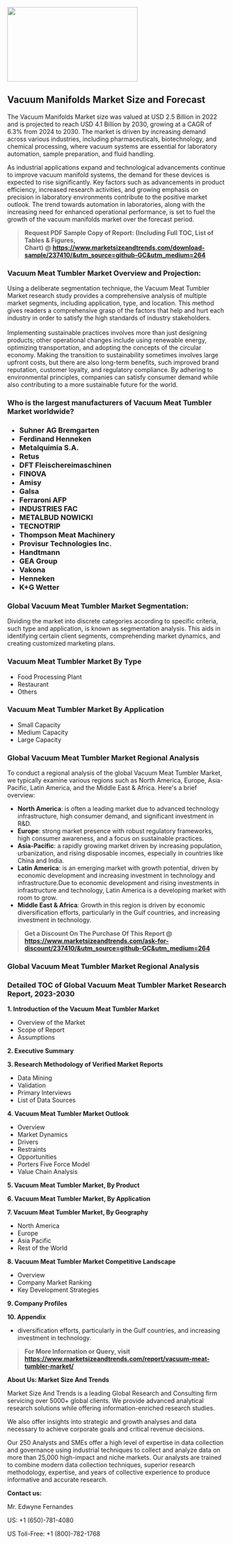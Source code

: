 <p><img class="alignnone size-medium wp-image-20088" src="https://ffe5etoiles.com/wp-content/uploads/2024/12/MST1-300x171.png" alt="" width="300" height="171" /></p><h2>Vacuum Manifolds Market Size and Forecast</h2><p>The Vacuum Manifolds Market size was valued at USD 2.5 Billion in 2022 and is projected to reach USD 4.1 Billion by 2030, growing at a CAGR of 6.3% from 2024 to 2030. The market is driven by increasing demand across various industries, including pharmaceuticals, biotechnology, and chemical processing, where vacuum systems are essential for laboratory automation, sample preparation, and fluid handling.</p><p>As industrial applications expand and technological advancements continue to improve vacuum manifold systems, the demand for these devices is expected to rise significantly. Key factors such as advancements in product efficiency, increased research activities, and growing emphasis on precision in laboratory environments contribute to the positive market outlook. The trend towards automation in laboratories, along with the increasing need for enhanced operational performance, is set to fuel the growth of the vacuum manifolds market over the forecast period.</p></p><blockquote id="" class=""><strong>Request PDF Sample Copy of Report: (Including Full TOC, List of Tables &amp; Figures, Chart)&nbsp;@&nbsp;<strong><a href="https://www.marketsizeandtrends.com/download-sample/237410/&utm_source=github-GC&utm_medium=264" target="_blank">https://www.marketsizeandtrends.com/download-sample/237410/&utm_source=github-GC&utm_medium=264</a></strong></strong></blockquote><h3 id="" class="">Vacuum Meat Tumbler Market&nbsp;Overview and Projection:</h3><p id="" class="">Using a deliberate segmentation technique, the Vacuum Meat Tumbler Market research study provides a comprehensive analysis of multiple market segments, including application, type, and location. This method gives readers a comprehensive grasp of the factors that help and hurt each industry in order to satisfy the high standards of industry stakeholders. <br /> <br />Implementing sustainable practices involves more than just designing products; other operational changes include using renewable energy, optimizing transportation, and adopting the concepts of the circular economy. Making the transition to sustainability sometimes involves large upfront costs, but there are also long-term benefits, such improved brand reputation, customer loyalty, and regulatory compliance. By adhering to environmental principles, companies can satisfy consumer demand while also contributing to a more sustainable future for the world.</p><h3 id="" class="">Who is the largest manufacturers of&nbsp;Vacuum Meat Tumbler Market worldwide?</h3><h3 class=""><p><ul><li>Suhner AG Bremgarten </li><li> Ferdinand Henneken </li><li> Metalquimia S.A. </li><li> Retus </li><li> DFT Fleischereimaschinen </li><li> FINOVA </li><li> Amisy </li><li> Galsa </li><li> Ferraroni AFP </li><li> INDUSTRIES FAC </li><li> METALBUD NOWICKI </li><li> TECNOTRIP </li><li> Thompson Meat Machinery </li><li> Provisur Technologies Inc. </li><li> Handtmann </li><li> GEA Group </li><li> Vakona </li><li> Henneken </li><li> K+G Wetter</li></ul></p></h3><h3 id="" class="">Global&nbsp;Vacuum Meat Tumbler Market Segmentation:</h3><p id="" class="">Dividing the market into discrete categories according to specific criteria, such type and application, is known as segmentation analysis. This aids in identifying certain client segments, comprehending market dynamics, and creating customized marketing plans.</p><h3 id="" class="">Vacuum Meat Tumbler Market&nbsp;By Type</h3><p><p><ul><li>Food Processing Plant</li><li> Restaurant</li><li> Others</p></li></ul></p></p><h3 id="" class="">Vacuum Meat Tumbler Market&nbsp;By Application</h3><p class=""><p><ul><li>Small Capacity</li><li> Medium Capacity</li><li> Large Capacity</li></ul></p></p><h3 id="" class="">Global Vacuum Meat Tumbler Market Regional Analysis</h3><p id="" class="">To conduct a regional analysis of the global Vacuum Meat Tumbler Market, we typically examine various regions such as North America, Europe, Asia-Pacific, Latin America, and the Middle East &amp; Africa. Here's a brief overview:</p><ul><li><strong>North America</strong>: is often a leading market due to advanced technology infrastructure, high consumer demand, and significant investment in R&amp;D.</li><li><strong>Europe</strong>: strong market presence with robust regulatory frameworks, high consumer awareness, and a focus on sustainable practices.</li><li><strong>Asia-Pacific</strong>: a rapidly growing market driven by increasing population, urbanization, and rising disposable incomes, especially in countries like China and India.</li><li><strong>Latin America</strong>: is an emerging market with growth potential, driven by economic development and increasing investment in technology and infrastructure.Due to economic development and rising investments in infrastructure and technology, Latin America is a developing market with room to grow.</li><li><strong>Middle East &amp; Africa</strong>: Growth in this region is driven by economic diversification efforts, particularly in the Gulf countries, and increasing investment in technology.</li></ul><blockquote id="" class=""><strong>Get a Discount On The Purchase Of This Report @ <strong><a href="https://www.marketsizeandtrends.com/ask-for-discount/237410/&utm_source=github-GC&utm_medium=264" target="_blank">https://www.marketsizeandtrends.com/ask-for-discount/237410/&utm_source=github-GC&utm_medium=264</a></strong></strong></blockquote><h3 id="" class="">Global Vacuum Meat Tumbler Market Regional Analysis</h3><h3 id="" class="">Detailed TOC of Global Vacuum Meat Tumbler Market Research Report, 2023-2030</h3><p id="" class=""><strong>1. Introduction of the Vacuum Meat Tumbler Market</strong></p><ul><li>Overview of the Market</li><li>Scope of Report</li><li>Assumptions</li></ul><p id="" class=""><strong>2. Executive Summary</strong></p><p id="" class=""><strong>3. Research Methodology of Verified Market Reports</strong></p><ul><li>Data Mining</li><li>Validation</li><li>Primary Interviews</li><li>List of Data Sources</li></ul><p id="" class=""><strong>4. Vacuum Meat Tumbler Market Outlook</strong></p><ul><li>Overview</li><li>Market Dynamics</li><li>Drivers</li><li>Restraints</li><li>Opportunities</li><li>Porters Five Force Model</li><li>Value Chain Analysis</li></ul><p id="" class=""><strong>5. Vacuum Meat Tumbler Market, By Product</strong></p><p id="" class=""><strong>6. Vacuum Meat Tumbler Market, By Application</strong></p><p id="" class=""><strong>7. Vacuum Meat Tumbler Market, By Geography</strong></p><ul><li>North America</li><li>Europe</li><li>Asia Pacific</li><li>Rest of the World</li></ul><p id="" class=""><strong>8. Vacuum Meat Tumbler Market Competitive Landscape</strong></p><ul><li>Overview</li><li>Company Market Ranking</li><li>Key Development Strategies</li></ul><p id="" class=""><strong>9. Company Profiles</strong></p><p id="" class=""><strong>10. Appendix</strong></p><ul><li>diversification efforts, particularly in the Gulf countries, and increasing investment in technology.</li></ul><blockquote id="" class=""><strong>For More Information or Query, visit <strong><strong><a href="https://www.marketsizeandtrends.com/report/vacuum-meat-tumbler-market/" target="_blank">https://www.marketsizeandtrends.com/report/vacuum-meat-tumbler-market/</a></strong></strong></strong></blockquote><p id="" class=""><strong>About Us: Market Size And Trends</strong></p><p id="" class="">Market Size And Trends is a leading Global Research and Consulting firm servicing over 5000+ global clients. We provide advanced analytical research solutions while offering information-enriched research studies.</p><p id="" class="">We also offer insights into strategic and growth analyses and data necessary to achieve corporate goals and critical revenue decisions.</p><p id="" class="">Our 250 Analysts and SMEs offer a high level of expertise in data collection and governance using industrial techniques to collect and analyze data on more than 25,000 high-impact and niche markets. Our analysts are trained to combine modern data collection techniques, superior research methodology, expertise, and years of collective experience to produce informative and accurate research.</p><p id="" class=""><strong>Contact us:</strong></p><p id="" class="">Mr. Edwyne Fernandes</p><p id="" class="">US: +1 (650)-781-4080</p><p id="" class="">US Toll-Free: +1 (800)-782-1768</p>
